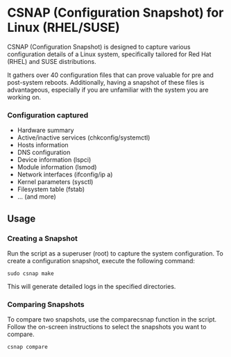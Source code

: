 
# CSNAP (Configuration Snapshot) for Linux (RHEL/SUSE)

CSNAP (Configuration Snapshot) is designed to capture various configuration details of a Linux system, specifically tailored for Red Hat (RHEL) and SUSE distributions.

It gathers over 40 configuration files that can prove valuable for pre and post-system reboots. Additionally, having a snapshot of these files is advantageous, especially if you are unfamiliar with the system you are working on.

### Configuration captured
- Hardware summary
- Active/inactive services (chkconfig/systemctl)
- Hosts information
- DNS configuration
- Device information (lspci)
- Module information (lsmod)
- Network interfaces (ifconfig/ip a)
- Kernel parameters (sysctl)
- Filesystem table (fstab)
- ... (and more)

## Usage
### Creating a Snapshot
Run the script as a superuser (root) to capture the system configuration.
To create a configuration snapshot, execute the following command:

```
sudo csnap make
```
This will generate detailed logs in the specified directories.

### Comparing Snapshots
To compare two snapshots, use the comparecsnap function in the script. Follow the on-screen instructions to select the snapshots you want to compare.

```
csnap compare
```
